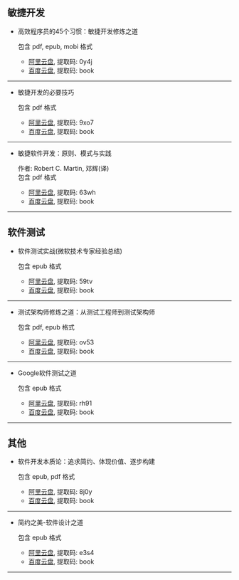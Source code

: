 ## 敏捷开发

- 高效程序员的45个习惯：敏捷开发修炼之道

  包含 pdf, epub, mobi 格式  

  - [阿里云盘](https://www.aliyundrive.com/s/bpuUjAsR1cW), 提取码: 0y4j
  - [百度云盘](https://pan.baidu.com/s/1x26RLVeNwZbh31L49fJdUg), 提取码: book
***
- 敏捷开发的必要技巧

  包含 pdf 格式  

  - [阿里云盘](https://www.aliyundrive.com/s/6MTfuJU3awz), 提取码: 9xo7
  - [百度云盘](https://pan.baidu.com/s/1-cN2sX2WHOlpGyGAWii1ew), 提取码: book
***
- 敏捷软件开发：原则、模式与实践

  作者: Robert C. Martin, 邓辉(译)  
  包含 pdf 格式  

  - [阿里云盘](https://www.aliyundrive.com/s/NQ8JnsS5x8i), 提取码: 63wh
  - [百度云盘](https://pan.baidu.com/s/17fLsnpENkm8Ginu6mh5dhA), 提取码: book
***

## 软件测试

- 软件测试实战(微软技术专家经验总结)

  包含 epub 格式  

  - [阿里云盘](https://www.aliyundrive.com/s/BArDtNcV3dJ), 提取码: 59tv
  - [百度云盘](https://pan.baidu.com/s/1CUfp4Uzs7QGzyZfhjQr9yw), 提取码: book
***
- 测试架构师修炼之道：从测试工程师到测试架构师

  包含 pdf, epub 格式  

  - [阿里云盘](https://www.aliyundrive.com/s/CpzsGWXgBjN), 提取码: ov53
  - [百度云盘](https://pan.baidu.com/s/12EtjCHOAa875x_M5sWXMUw), 提取码: book
***
- Google软件测试之道

  包含 epub 格式  

  - [阿里云盘](https://www.aliyundrive.com/s/QEi9UHLTqfF), 提取码: rh91
  - [百度云盘](https://pan.baidu.com/s/1jJzEKEIPgNbTGYz1YSyWAA), 提取码: book
***

## 其他

- 软件开发本质论：追求简约、体现价值、逐步构建

  包含 epub, pdf 格式  

  - [阿里云盘](https://www.aliyundrive.com/s/KJCiuNx8S8N), 提取码: 8j0y
  - [百度云盘](https://pan.baidu.com/s/1zzzXUPx2jUuXcXT_ChGJGw), 提取码: book
***
- 简约之美-软件设计之道

  包含 epub 格式  

  - [阿里云盘](https://www.aliyundrive.com/s/3PnXMjsqATh), 提取码: e3s4
  - [百度云盘](https://pan.baidu.com/s/1Qfntp87yO0dzayFHnCglqQ), 提取码: book
***

